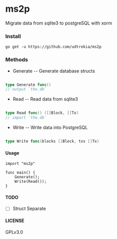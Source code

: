 # ms2p

Migrate data from sqlite3 to postgreSQL with xorm

### Install

```
go get -u https://github.com/udtrokia/ms2p

```

### Methods



+ Generate -- Generate database structs

```go

type Generate func() 
// output `the.db`

```
  


+ Read -- Read data from sqlite3

```go

type Read func() ([]Block, []Tx)
// import `the.db`

```



+ Write -- Write data into PostgreSQL

```go

type Write func(blocks []Block, txs []Tx) 

```


#### Usage

```Golang
import "ms2p"

func main() {
    Generate();
    Write(Read());
}

```

#### TODO

+ [ ] Struct Separate


#### LICENSE

GPLv3.0
